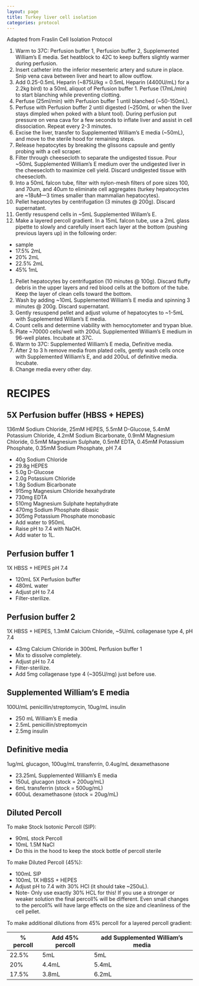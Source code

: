 ```yaml
---
layout: page
title: Turkey liver cell isolation
categories: protocol
---
```


Adapted from Fraslin Cell Isolation Protocol

1. Warm to 37C: Perfusion buffer 1, Perfusion buffer 2, Supplemented William’s E media. Set heatblock to 42C to keep buffers slightly warmer during perfusion.
1. Insert catheter into the inferior mesenteric artery and suture in place. Snip vena cava between liver and heart to allow outflow.
1. Add 0.25-0.5mL Heparin (~875U/kg = 0.5mL Heparin (4400U/mL) for a 2.2kg bird) to a 50mL aliquot of Perfusion buffer 1. Perfuse (17mL/min) to start blanching while preventing clotting.
1. Perfuse (25ml/min) with Perfusion buffer 1 until blanched (~50-150mL).
1. Perfuse with Perfusion buffer 2 until digested (~250mL or when the liver stays dimpled when poked with a blunt tool). During perfusion put pressure on vena cava for a few seconds to inflate liver and assist in cell dissociation. Repeat every 2-3 minutes.
1. Excise the liver, transfer to Supplemented William’s E media (~50mL), and move to the sterile hood for remaining steps.
1. Release hepatocytes by breaking the glissons capsule and gently probing with a cell scraper.
1. Filter through cheesecloth to separate the undigested tissue. Pour ~50mL Supplemented William’s E medium over the undigested liver in the cheesecloth to maximize cell yield. Discard undigested tissue with cheesecloth.
1. Into a 50mL falcon tube, filter with nylon-mesh filters of pore sizes 100, and 70um, and 40um to eliminate cell aggregates (turkey hepatocyctes are ~18uM—3 times smaller than mammalian hepatocytes).
1. Pellet hepatocytes by centrifugation (3 minutes @ 200g). Discard supernatant.
1. Gently resuspend cells in ~5mL Supplemented Willam’s E.
1. Make a layered percoll gradient. In a 15mL falcon tube, use a 2mL glass pipette to slowly and carefully insert each layer at the bottom (pushing previous layers up) in the following order:
  * sample
  * 17.5% 2mL
  * 20% 2mL
  * 22.5% 2mL
  * 45% 1mL
1. Pellet hepatocytes by centrifugation (10 minutes @ 100g). Discard fluffy debris in the upper layers and red blood cells at the bottom of the tube. Keep the layer of clean cells toward the bottom.
1. Wash by adding ~10mL Supplemented William’s E media and spinning 3 minutes @ 200g. Discard supernatant.
1. Gently resuspend pellet and adjust volume of hepatocytes to ~1-5mL with Supplemented Willam’s E media.
1. Count cells and determine viability with hemocytometer and trypan blue.
1. Plate ~70000 cells/well with 200uL Supplemented William’s E medium in 96-well plates. Incubate at 37C.
1. Warm to 37C: Supplemented William’s E media, Definitive media.
1. After 2 to 3 h remove media from plated cells, gently wash cells once with Supplemented William’s E, and add 200uL of definitive media. Incubate.
1. Change media every other day.

# RECIPES

## 5X Perfusion buffer (HBSS + HEPES)
136mM Sodium Chloride, 25mM HEPES, 5.5mM D-Glucose, 5.4mM Potassium Chloride, 4.2mM Sodium Bicarbonate, 0.9mM Magnesium Chloride, 0.5mM Magnesium Sulphate, 0.5mM EDTA, 0.45mM Potassium Phosphate, 0.35mM Sodium Phosphate, pH 7.4

  * 40g Sodium Chloride
  * 29.8g HEPES
  * 5.0g D-Glucose
  * 2.0g Potassium Chloride
  * 1.8g Sodium Bicarbonate
  * 915mg Magnesium Chloride hexahydrate
  * 730mg EDTA
  * 510mg Magnesium Sulphate heptahydrate
  * 470mg Sodium Phosphate dibasic
  * 305mg Potassium Phosphate monobasic
  * Add water to 950mL
  * Raise pH to 7.4 with NaOH.
  * Add water to 1L.

## Perfusion buffer 1
1X HBSS + HEPES pH 7.4
  * 120mL 5X Perfusion buffer
  * 480mL water
  * Adjust pH to 7.4
  * Filter-sterilize.

## Perfusion buffer 2
1X HBSS + HEPES, 1.3mM Calcium Chloride, ~5U/mL collagenase type 4, pH 7.4

  * 43mg Calcium Chloride in 300mL Perfusion buffer 1
  * Mix to dissolve completely.
  * Adjust pH to 7.4
  * Filter-sterilize.
  * Add 5mg collagenase type 4 (~305U/mg) just before use.

## Supplemented William’s E media
100U/mL penicillin/streptomycin, 10ug/mL insulin

  * 250 mL William’s E media
  * 2.5mL penicillin/streptomycin
  * 2.5mg insulin

## Definitive media
1ug/mL glucagon, 100ug/mL transferrin, 0.4ug/mL dexamethasone

  * 23.25mL Supplemented William’s E media
  * 150uL glucagon (stock = 200ug/mL)
  * 6mL transferrin (stock = 500ug/mL)
  * 600uL dexamethasone (stock = 20ug/mL)

## Diluted Percoll
To make Stock Isotonic Percoll (SIP):
  * 90mL stock Percoll
  * 10mL 1.5M NaCl
  * Do this in the hood to keep the stock bottle of percoll sterile

To make Diluted Percoll (45%):
  * 100mL SIP
  * 100mL 1X HBSS + HEPES
  * Adjust pH to 7.4 with 30% HCl (it should take ~250uL).
  * Note- Only use exactly 30% HCL for this! If you use a stronger or weaker solution the final percoll% will be different. Even small changes to the percoll% will have large effects on the size and cleanliness of the cell pellet.

To make additional dilutions from 45% percoll for a layered percoll gradient:

| % percoll | Add 45% percoll | add Supplemented William’s media |
| --------- | --------------- | -------------------------------- |
| 22.5% | 5mL  | 5mL |
| 20% | 4.4mL | 5.4mL |
| 17.5% | 3.8mL | 6.2mL |
